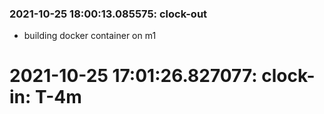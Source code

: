 ### 2021-10-25 18:00:13.085575: clock-out

* building docker container on m1

# 2021-10-25 17:01:26.827077: clock-in: T-4m 

